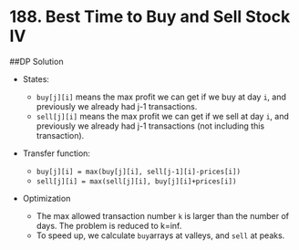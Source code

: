 # 188. Best Time to Buy and Sell Stock IV

##DP Solution

* States:
    *  `buy[j][i]` means the max profit we can get if we buy at day `i`, and previously we already had j-1 transactions.
    * `sell[j][i]` means the max profit we can get if we sell at day `i`, and previously we already had j-1 transactions (not including this transaction).

* Transfer function:
    *    `buy[j][i] = max(buy[j][i], sell[j-1][i]-prices[i])`
    *    `sell[j][i] = max(sell[j][i], buy[j][i]+prices[i])`
 
 * Optimization
	 * The max allowed transaction number `k` is larger than the number of days. The problem is reduced to k=inf.
	 * To speed up, we calculate `buy`arrays at valleys, and `sell` at peaks.
